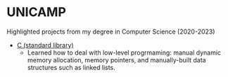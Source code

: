 # UNICAMP
Highlighted projects from my degree in Computer Science (2020-2023)

* [C (standard library)](C%20(Course))
  * Learned how to deal with low-level progrmaming: manual dynamic memory allocation, memory pointers, and manually-built data structures such as linked lists.

